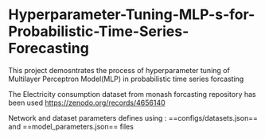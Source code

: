 # Hyperparameter-Tuning-MLP-s-for-Probabilistic-Time-Series-Forecasting
This project demosntrates the process of hyperparameter tuning of Multilayer Perceptron Model(MLP) in probabilistic time series forcasting

The Electricity consumption dataset from monash forcasting repository has been used
https://zenodo.org/records/4656140

Network and dataset parameters defines using :   ==configs/datasets.json== and ==model_parameters.json== files
